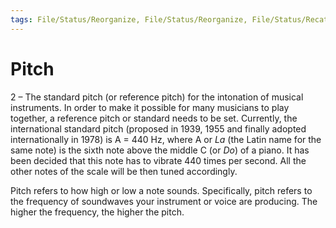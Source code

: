```yaml
---
tags: File/Status/Reorganize, File/Status/Reorganize, File/Status/Recategorize, File/Status/Summarize, File/Status/Structuralize
---
```


# Pitch

2 – The standard pitch (or reference pitch) for the intonation of musical instruments. In order to make it possible for many musicians to play together, a reference pitch or standard needs to be set. Currently, the international standard pitch (proposed in 1939, 1955 and finally adopted internationally in 1978) is A = 440 Hz, where A or _La_ (the Latin name for the same note) is the sixth note above the middle C (or _Do_) of a piano. It has been decided that this note has to vibrate 440 times per second. All the other notes of the scale will be then tuned accordingly.




Pitch refers to how high or low a note sounds. Specifically, pitch refers to the frequency of soundwaves your instrument or voice are producing. The higher the frequency, the higher the pitch.